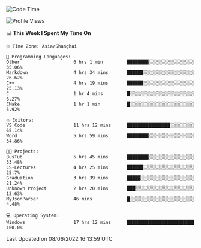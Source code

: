 <!--START_SECTION:waka-->
![Code Time](http://img.shields.io/badge/Code%20Time-108%20hrs%2058%20mins-blue)

![Profile Views](http://img.shields.io/badge/Profile%20Views-5-blue)

📊 **This Week I Spent My Time On** 

```text
⌚︎ Time Zone: Asia/Shanghai

💬 Programming Languages: 
Other                    6 hrs 1 min         ████████░░░░░░░░░░░░░░░░░   35.06% 
Markdown                 4 hrs 34 mins       ██████░░░░░░░░░░░░░░░░░░░   26.62% 
C++                      4 hrs 19 mins       ██████░░░░░░░░░░░░░░░░░░░   25.13% 
C                        1 hr 4 mins         █░░░░░░░░░░░░░░░░░░░░░░░░   6.27% 
CMake                    1 hr 1 min          █░░░░░░░░░░░░░░░░░░░░░░░░   5.92%

🔥 Editors: 
VS Code                  11 hrs 12 mins      ████████████████░░░░░░░░░   65.14% 
Word                     5 hrs 59 mins       ████████░░░░░░░░░░░░░░░░░   34.86%

🐱‍💻 Projects: 
BusTub                   5 hrs 45 mins       ████████░░░░░░░░░░░░░░░░░   33.48% 
CS-Lectures              4 hrs 25 mins       ██████░░░░░░░░░░░░░░░░░░░   25.7% 
Graduation               3 hrs 39 mins       █████░░░░░░░░░░░░░░░░░░░░   21.24% 
Unknown Project          2 hrs 20 mins       ███░░░░░░░░░░░░░░░░░░░░░░   13.63% 
MyJsonParser             46 mins             █░░░░░░░░░░░░░░░░░░░░░░░░   4.48%

💻 Operating System: 
Windows                  17 hrs 12 mins      █████████████████████████   100.0%

```


 Last Updated on 08/06/2022 16:13:59 UTC
<!--END_SECTION:waka-->